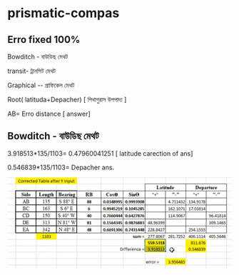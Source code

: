 # prismatic-compas

## Erro fixed 100%

Bowditch - বাউডিছ মেথট

transit- ট্রানসিট মেথট

Graphical -- গ্রাফিকেল মেথট

Root( latituda+Depacher) [ পিথাগুরাস উপপাদ্য ]

AB= Erro distance [ answer]

## Bowditch - বাউডিছ মেথট

3.918513*135/1103= 0.47960041251 [ latitude carection of ans]

0.546839*135/1103= Depacher ans.

<!--[profile](./br.jpg)-->
<img src="br.jpg" width="600"/>
